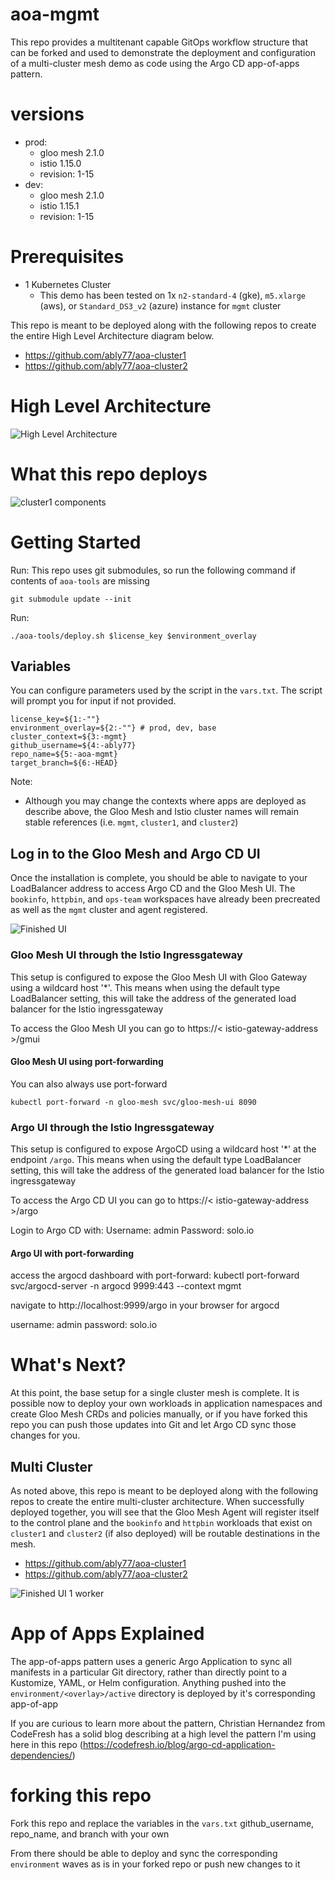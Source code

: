 # aoa-mgmt
This repo provides a multitenant capable GitOps workflow structure that can be forked and used to demonstrate the deployment and configuration of a multi-cluster mesh demo as code using the Argo CD app-of-apps pattern.

# versions
- prod:
    - gloo mesh 2.1.0
    - istio 1.15.0
    - revision: 1-15
- dev:
    - gloo mesh 2.1.0
    - istio 1.15.1
    - revision: 1-15

# Prerequisites 
- 1 Kubernetes Cluster
    - This demo has been tested on 1x `n2-standard-4` (gke), `m5.xlarge` (aws), or `Standard_DS3_v2` (azure) instance for `mgmt` cluster

This repo is meant to be deployed along with the following repos to create the entire High Level Architecture diagram below.
- https://github.com/ably77/aoa-cluster1
- https://github.com/ably77/aoa-cluster2

# High Level Architecture
![High Level Architecture](images/aoa-full-1a.png)

# What this repo deploys
![cluster1 components](images/aoa-mgmt-1a.png)

# Getting Started
Run:
This repo uses git submodules, so run the following command if contents of `aoa-tools` are missing
```
git submodule update --init
```

Run:
```
./aoa-tools/deploy.sh $license_key $environment_overlay
```

## Variables
You can configure parameters used by the script in the `vars.txt`. The script will prompt you for input if not provided.
```
license_key=${1:-""}
environment_overlay=${2:-""} # prod, dev, base
cluster_context=${3:-mgmt}
github_username=${4:-ably77}
repo_name=${5:-aoa-mgmt}
target_branch=${6:-HEAD}
```

Note:
- Although you may change the contexts where apps are deployed as describe above, the Gloo Mesh and Istio cluster names will remain stable references (i.e. `mgmt`, `cluster1`, and `cluster2`)

## Log in to the Gloo Mesh and Argo CD UI
Once the installation is complete, you should be able to navigate to your LoadBalancer address to access Argo CD and the Gloo Mesh UI. The `bookinfo`, `httpbin`, and `ops-team` workspaces have already been precreated as well as the `mgmt` cluster and agent registered. 

![Finished UI](images/aoa-gmui-1a.png)

### Gloo Mesh UI through the Istio Ingressgateway
This setup is configured to expose the Gloo Mesh UI with Gloo Gateway using a wildcard host '*'. This means when using the default type LoadBalancer setting, this will take the address of the generated load balancer for the Istio ingressgateway

To access the Gloo Mesh UI you can go to https://< istio-gateway-address >/gmui

#### Gloo Mesh UI using port-forwarding
You can also always use port-forward
```
kubectl port-forward -n gloo-mesh svc/gloo-mesh-ui 8090
```

### Argo UI through the Istio Ingressgateway
This setup is configured to expose ArgoCD using a wildcard host '*' at the endpoint `/argo`. This means when using the default type LoadBalancer setting, this will take the address of the generated load balancer for the Istio ingressgateway

To access the Argo CD UI you can go to https://< istio-gateway-address >/argo

Login to Argo CD with:
Username: admin
Password: solo.io

#### Argo UI with port-forwarding
access the argocd dashboard with port-forward:
kubectl port-forward svc/argocd-server -n argocd 9999:443 --context mgmt

navigate to http://localhost:9999/argo in your browser for argocd

username: admin
password: solo.io

# What's Next?
At this point, the base setup for a single cluster mesh is complete. It is possible now to deploy your own workloads in application namespaces and create Gloo Mesh CRDs and policies manually, or if you have forked this repo you can push those updates into Git and let Argo CD sync those changes for you.

## Multi Cluster
As noted above, this repo is meant to be deployed along with the following repos to create the entire multi-cluster architecture. When successfully deployed together, you will see that the Gloo Mesh Agent will register itself to the control plane and the `bookinfo` and `httpbin` workloads that exist on `cluster1` and `cluster2` (if also deployed) will be routable destinations in the mesh. 
- https://github.com/ably77/aoa-cluster1
- https://github.com/ably77/aoa-cluster2

![Finished UI 1 worker](images/aoa-gmui-2a.png)

# App of Apps Explained
The app-of-apps pattern uses a generic Argo Application to sync all manifests in a particular Git directory, rather than directly point to a Kustomize, YAML, or Helm configuration. Anything pushed into the `environment/<overlay>/active` directory is deployed by it's corresponding app-of-app

If you are curious to learn more about the pattern, Christian Hernandez from CodeFresh has a solid blog describing at a high level the pattern I'm using here in this repo
(https://codefresh.io/blog/argo-cd-application-dependencies/)

# forking this repo
Fork this repo and replace the variables in the `vars.txt` github_username, repo_name, and branch with your own

From there should be able to deploy and sync the corresponding `environment` waves as is in your forked repo or push new changes to it